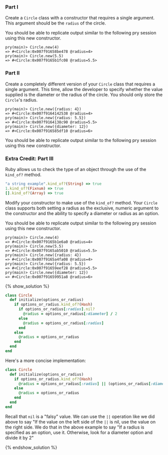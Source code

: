 ### Part I

Create a `Circle` class with a constructor that requires a single argument.
This argument should be the `radius` of the circle.

You should be able to replicate output similar to the following pry session using this new
constructor.

```no-highlight
pry(main)> Circle.new(4)
=> #<Circle:0x007f91658be478 @radius=4>
pry(main)> Circle.new(5.5)
=> #<Circle:0x007f9165b1fc08 @radius=5.5>
```

### Part II

Create a completely different version of your `Circle` class that requires a
single argument. This time, allow the developer to specify whether the value
supplied is the diameter or the radius of the circle. You should only store the
`Circle`'s radius.

```no-highlight
pry(main)> Circle.new({radius: 4})
=> #<Circle:0x007f9164142538 @radius=4>
pry(main)> Circle.new({radius: 5.5})
=> #<Circle:0x007f9164138c90 @radius=5.5>
pry(main)> Circle.new({diameter: 12})
=> #<Circle:0x007f916585df10 @radius=6>
```

You should be able to replicate output similar to the following pry session using this new
constructor.

### Extra Credit: Part III

Ruby allows us to check the type of an object through the use of
the `kind_of?` method.

```ruby
"a string example".kind_of?(String) => true
1.kind_of?(Fixnum) => true
[].kind_of?(Array) => true
```

Modify your constructor to make use of the `kind_of?` method. 
Your `Circle` class supports both setting a radius as the exclusive, numeric argument to 
the constructor and the ability to specify a diameter or radius as an option.

You should be able to replicate output similar to the following pry session using this new
constructor.

```no-highlight
pry(main)> Circle.new(4)
=> #<Circle:0x007f9165b1e6a0 @radius=4>
pry(main)> Circle.new(5.5)
=> #<Circle:0x007f9165ab5010 @radius=5.5>
pry(main)> Circle.new({radius: 4})
=> #<Circle:0x007f9165a4fa08 @radius=4>
pry(main)> Circle.new({radius: 5.5})
=> #<Circle:0x007f91659eef28 @radius=5.5>
pry(main)> Circle.new({diameter: 12})
=> #<Circle:0x007f91659951a8 @radius=6>
```

{% show_solution %}
```ruby
class Circle
  def initialize(options_or_radius)
    if options_or_radius.kind_of?(Hash)
      if options_or_radius[:radius].nil?
        @radius = options_or_radius[:diameter] / 2
      else
        @radius = options_or_radius[:radius]  
      end
    else
      @radius = options_or_radius
    end
  end
end
```

Here's a more concise implementation:

```ruby
class Circle
  def initialize(options_or_radius)
    if options_or_radius.kind_of?(Hash)
      @radius = options_or_radius[:radius] || (options_or_radius[:diameter] / 2)
    else
      @radius = options_or_radius
    end
  end
end
```

Recall that `nil` is a "falsy" value. We can use the `||` operation like we did
above to say "If the value on the left side of the `||` is nil, use the value on
the right side. We do that in the above example to say "If a radius is specified
as an option, use it. Otherwise, look for a diameter option and divide it by 2"

{% endshow_solution %}

